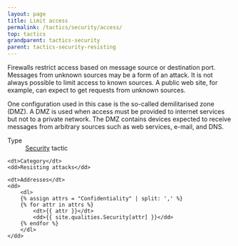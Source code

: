 ```yaml
---
layout: page
title: Limit access
permalink: /tactics/security/access/
top: tactics
grandparent: tactics-security
parent: tactics-security-resisting
---
```


Firewalls restrict access based on message source or destination port. Messages from unknown sources may be a form of an attack. It is not always possible to
limit access to known sources. A public web site, for example, can expect to get requests from unknown sources.

One configuration used in this case is the so-called demilitarised zone (DMZ). A DMZ is used when access must be provided to internet services but not to a
private network. The DMZ contains devices expected to receive messages from arbitrary sources such as web services, e-mail, and DNS.

<dl>
    <dt>Type</dt>
    <dd><a href="{{ '/quality/security/' | relative_url }}">Security</a> tactic</dd>
    
    <dt>Category</dt>
    <dd>Resisting attacks</dd>
    
    <dt>Addresses</dt>
    <dd>
        <dl>
        {% assign attrs = "Confidentiality" | split: ',' %}
        {% for attr in attrs %}
            <dt>{{ attr }}</dt>
            <dd>{{ site.qualities.Security[attr] }}</dd>
        {% endfor %}
        </dl>
    </dd>
</dl>
